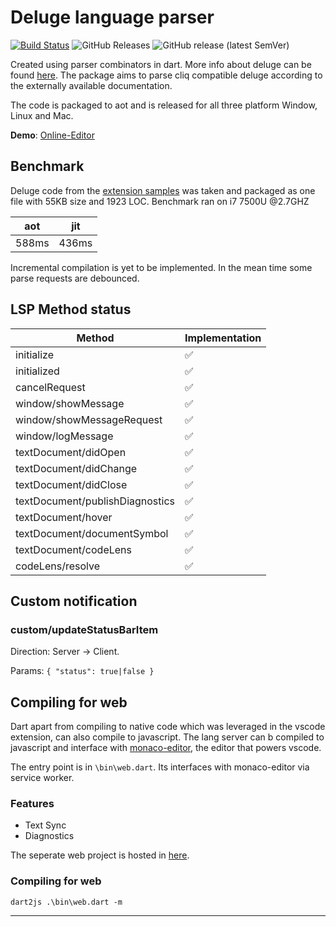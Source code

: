 # Deluge language parser


[![Build Status](https://dev.azure.com/guruzoho/Zoho/_apis/build/status/GuruDhanush.Deluge-Language-Parser?branchName=master)](https://dev.azure.com/guruzoho/Zoho/_build/latest?definitionId=3&branchName=master "Build Status")
![GitHub Releases](https://img.shields.io/github/downloads/GuruDhanush/Deluge-Language-Parser/latest/total)
![GitHub release (latest SemVer)](https://img.shields.io/github/v/release/GuruDhanush/Deluge-Language-Parser)

Created using parser combinators in dart. More info about deluge can be found [here](https://www.zoho.com/creator/newhelp/script/deluge-overview.html "Deluge"). The package aims to parse cliq compatible deluge  according to the externally available documentation. 


The code is packaged to aot and is released for all three platform Window, Linux and Mac. 

**Demo**: [Online-Editor](https://gurudhanush.github.io/Deluge-Editor/)


## Benchmark

Deluge code from the [extension samples](https://www.zoho.com/cliq/help/platform/code-samples.html "Cliq code samples") was taken and packaged as one file with 55KB size and 1923 LOC. Benchmark ran on i7 7500U @2.7GHZ

| aot   | jit |
|------ | ------|
| 588ms | 436ms | 


Incremental compilation is yet to be implemented. In the mean time some parse requests are debounced. 


## LSP Method status

 Method | Implementation
| - | - |
| initialize | ✅ |
| initialized | ✅ |
| cancelRequest | ✅ |
| window/showMessage | ✅ | 
| window/showMessageRequest | ✅ |
| window/logMessage | ✅ | 
| textDocument/didOpen | ✅ | 
| textDocument/didChange | ✅ |
| textDocument/didClose | ✅ |
| textDocument/publishDiagnostics | ✅ | 
| textDocument/hover | ✅ |
| textDocument/documentSymbol | ✅ |
| textDocument/codeLens |✅ |
| codeLens/resolve |✅ | 


## Custom notification

### custom/updateStatusBarItem

Direction: Server -> Client.

Params: `{ "status": true|false }`


## Compiling for web

Dart apart from compiling to native code which was leveraged in the vscode extension, can also compile to javascript. The lang server can b compiled to javascript and interface with [monaco-editor](https://github.com/microsoft/monaco-editor "Monaco-editor"), the editor that powers vscode. 

The entry point is in `\bin\web.dart`. Its interfaces with monaco-editor via service worker. 

### Features

- Text Sync
- Diagnostics

The seperate web project is hosted in [here](https://github.com/GuruDhanush/Deluge-Editor "Deluge editor").


### Compiling for web

    dart2js .\bin\web.dart -m


---



